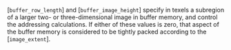 [`buffer_row_length`] and [`buffer_image_height`] specify in texels a
subregion of a larger two- or three-dimensional image in buffer memory,
and control the addressing calculations.
If either of these values is zero, that aspect of the buffer memory is
considered to be tightly packed according to the [`image_extent`].